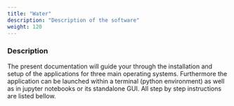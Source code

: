 ```yaml
---
title: "Water"
description: "Description of the software"
weight: 120
---
```


### Description

The present documentation will guide your through the installation and setup of the applications for three main operating systems. Furthermore the application can be launched within a terminal (python environment) as well as in jupyter notebooks or its standalone GUI. All step by step instructions are listed bellow.

